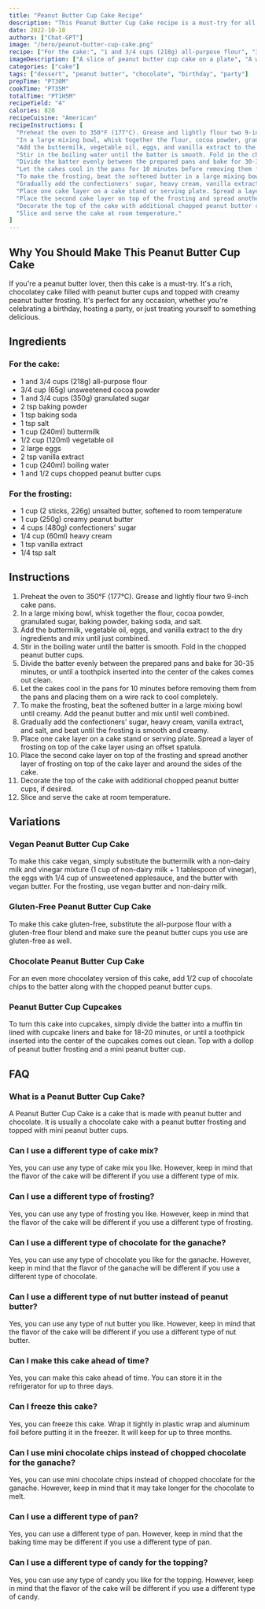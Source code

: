 ```yaml
---
title: "Peanut Butter Cup Cake Recipe"
description: "This Peanut Butter Cup Cake recipe is a must-try for all peanut butter lovers. It's a rich, chocolatey cake filled with peanut butter cups and topped with creamy peanut butter frosting. Perfect for any occasion!"
date: 2022-10-10
authors: ["Chat-GPT"]
image: "/hero/peanut-butter-cup-cake.png"
recipe: ["For the cake:", "1 and 3/4 cups (218g) all-purpose flour", "3/4 cup (65g) unsweetened cocoa powder", "1 and 3/4 cups (350g) granulated sugar", "2 tsp baking powder", "1 tsp baking soda", "1 tsp salt", "1 cup (240ml) buttermilk", "1/2 cup (120ml) vegetable oil", "2 large eggs", "2 tsp vanilla extract", "1 cup (240ml) boiling water", "1 and 1/2 cups chopped peanut butter cups", "For the frosting:", "1 cup (2 sticks, 226g) unsalted butter, softened to room temperature", "1 cup (250g) creamy peanut butter", "4 cups (480g) confectioners' sugar", "1/4 cup (60ml) heavy cream", "1 tsp vanilla extract", "1/4 tsp salt"]
imageDescription: ["A slice of peanut butter cup cake on a plate", "A whole peanut butter cup cake on a cake stand", "A close-up of the peanut butter frosting on top of the cake", "A cross-section of the cake showing the peanut butter cups inside"]
categories: ["cake"]
tags: ["dessert", "peanut butter", "chocolate", "birthday", "party"]
prepTime: "PT30M"
cookTime: "PT35M"
totalTime: "PT1H5M"
recipeYield: "4"
calories: 820
recipeCuisine: "American"
recipeInstructions: [
  "Preheat the oven to 350°F (177°C). Grease and lightly flour two 9-inch cake pans.",
  "In a large mixing bowl, whisk together the flour, cocoa powder, granulated sugar, baking powder, baking soda, and salt.",
  "Add the buttermilk, vegetable oil, eggs, and vanilla extract to the dry ingredients and mix until just combined.",
  "Stir in the boiling water until the batter is smooth. Fold in the chopped peanut butter cups.",
  "Divide the batter evenly between the prepared pans and bake for 30-35 minutes, or until a toothpick inserted into the center of the cakes comes out clean.",
  "Let the cakes cool in the pans for 10 minutes before removing them from the pans and placing them on a wire rack to cool completely.",
  "To make the frosting, beat the softened butter in a large mixing bowl until creamy. Add the peanut butter and mix until well combined.",
  "Gradually add the confectioners' sugar, heavy cream, vanilla extract, and salt, and beat until the frosting is smooth and creamy.",
  "Place one cake layer on a cake stand or serving plate. Spread a layer of frosting on top of the cake layer using an offset spatula.",
  "Place the second cake layer on top of the frosting and spread another layer of frosting on top of the cake layer and around the sides of the cake.",
  "Decorate the top of the cake with additional chopped peanut butter cups, if desired.",
  "Slice and serve the cake at room temperature."
]
---
```


## Why You Should Make This Peanut Butter Cup Cake

If you're a peanut butter lover, then this cake is a must-try. It's a rich, chocolatey cake filled with peanut butter cups and topped with creamy peanut butter frosting. It's perfect for any occasion, whether you're celebrating a birthday, hosting a party, or just treating yourself to something delicious.

## Ingredients

### For the cake:

- 1 and 3/4 cups (218g) all-purpose flour
- 3/4 cup (65g) unsweetened cocoa powder
- 1 and 3/4 cups (350g) granulated sugar
- 2 tsp baking powder
- 1 tsp baking soda
- 1 tsp salt
- 1 cup (240ml) buttermilk
- 1/2 cup (120ml) vegetable oil
- 2 large eggs
- 2 tsp vanilla extract
- 1 cup (240ml) boiling water
- 1 and 1/2 cups chopped peanut butter cups

### For the frosting:

- 1 cup (2 sticks, 226g) unsalted butter, softened to room temperature
- 1 cup (250g) creamy peanut butter
- 4 cups (480g) confectioners' sugar
- 1/4 cup (60ml) heavy cream
- 1 tsp vanilla extract
- 1/4 tsp salt

## Instructions

1. Preheat the oven to 350°F (177°C). Grease and lightly flour two 9-inch cake pans.
2. In a large mixing bowl, whisk together the flour, cocoa powder, granulated sugar, baking powder, baking soda, and salt.
3. Add the buttermilk, vegetable oil, eggs, and vanilla extract to the dry ingredients and mix until just combined.
4. Stir in the boiling water until the batter is smooth. Fold in the chopped peanut butter cups.
5. Divide the batter evenly between the prepared pans and bake for 30-35 minutes, or until a toothpick inserted into the center of the cakes comes out clean.
6. Let the cakes cool in the pans for 10 minutes before removing them from the pans and placing them on a wire rack to cool completely.
7. To make the frosting, beat the softened butter in a large mixing bowl until creamy. Add the peanut butter and mix until well combined.
8. Gradually add the confectioners' sugar, heavy cream, vanilla extract, and salt, and beat until the frosting is smooth and creamy.
9. Place one cake layer on a cake stand or serving plate. Spread a layer of frosting on top of the cake layer using an offset spatula.
10. Place the second cake layer on top of the frosting and spread another layer of frosting on top of the cake layer and around the sides of the cake.
11. Decorate the top of the cake with additional chopped peanut butter cups, if desired.
12. Slice and serve the cake at room temperature.

## Variations

### Vegan Peanut Butter Cup Cake

To make this cake vegan, simply substitute the buttermilk with a non-dairy milk and vinegar mixture (1 cup of non-dairy milk + 1 tablespoon of vinegar), the eggs with 1/4 cup of unsweetened applesauce, and the butter with vegan butter. For the frosting, use vegan butter and non-dairy milk.

### Gluten-Free Peanut Butter Cup Cake

To make this cake gluten-free, substitute the all-purpose flour with a gluten-free flour blend and make sure the peanut butter cups you use are gluten-free as well.

### Chocolate Peanut Butter Cup Cake

For an even more chocolatey version of this cake, add 1/2 cup of chocolate chips to the batter along with the chopped peanut butter cups.

### Peanut Butter Cup Cupcakes

To turn this cake into cupcakes, simply divide the batter into a muffin tin lined with cupcake liners and bake for 18-20 minutes, or until a toothpick inserted into the center of the cupcakes comes out clean. Top with a dollop of peanut butter frosting and a mini peanut butter cup.

## FAQ

### What is a Peanut Butter Cup Cake?

A Peanut Butter Cup Cake is a cake that is made with peanut butter and chocolate. It is usually a chocolate cake with a peanut butter frosting and topped with mini peanut butter cups.

### Can I use a different type of cake mix?

Yes, you can use any type of cake mix you like. However, keep in mind that the flavor of the cake will be different if you use a different type of mix.

### Can I use a different type of frosting?

Yes, you can use any type of frosting you like. However, keep in mind that the flavor of the cake will be different if you use a different type of frosting.

### Can I use a different type of chocolate for the ganache?

Yes, you can use any type of chocolate you like for the ganache. However, keep in mind that the flavor of the ganache will be different if you use a different type of chocolate.

### Can I use a different type of nut butter instead of peanut butter?

Yes, you can use any type of nut butter you like. However, keep in mind that the flavor of the cake will be different if you use a different type of nut butter.

### Can I make this cake ahead of time?

Yes, you can make this cake ahead of time. You can store it in the refrigerator for up to three days.

### Can I freeze this cake?

Yes, you can freeze this cake. Wrap it tightly in plastic wrap and aluminum foil before putting it in the freezer. It will keep for up to three months.

### Can I use mini chocolate chips instead of chopped chocolate for the ganache?

Yes, you can use mini chocolate chips instead of chopped chocolate for the ganache. However, keep in mind that it may take longer for the chocolate to melt.

### Can I use a different type of pan?

Yes, you can use a different type of pan. However, keep in mind that the baking time may be different if you use a different type of pan.

### Can I use a different type of candy for the topping?

Yes, you can use any type of candy you like for the topping. However, keep in mind that the flavor of the cake will be different if you use a different type of candy.
